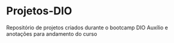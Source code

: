 # Projetos-DIO
Repositório de projetos criados durante o bootcamp DIO
Auxílio e anotações para andamento do curso 

